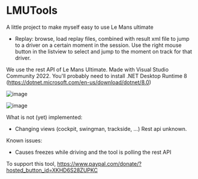 # LMUTools

A little project to make myself easy to use Le Mans ultimate
- Replay: browse, load replay files, combined with result xml file to jump to a driver on a certain moment in the session. Use the right mouse button in the listview to select and jump to the moment on track for that driver.

We use the rest API of Le Mans Ultimate.
Made with Visual Studio Community 2022.
You'll probably need to install .NET Desktop Runtime 8 (https://dotnet.microsoft.com/en-us/download/dotnet/8.0)

![image](https://github.com/JeGoBE8900/LMUTools/assets/168869412/1a282566-193d-478a-b5f1-c33caf3197af)

![image](https://github.com/JeGoBE8900/LMUTools/assets/168869412/0f9dadfc-dbca-4bcd-aabe-0bfff4164d5c)

What is not (yet) implemented:
- Changing views (cockpit, swingman, trackside, ...) Rest api unknown.

Known issues:
- Causes freezes while driving and the tool is polling the rest API

To support this tool, https://www.paypal.com/donate/?hosted_button_id=XKHD6S28ZUPKC
